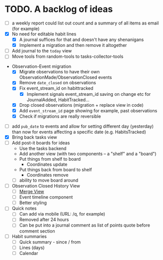 # TODO. A backlog of ideas

- [ ] a weekly report could list out count and a summary of all items as email (for example)
- [x] No need for editable habit lines
  - [x] A journal suffices for that and doesn't have any shenanigans
  - [x] Implement a migration and then remove it altogether
- [ ] Add journal to the `today` view
- [ ] Move tools from random-tools to tasks-collector-tools
- Observation-Event migration
  - [x] Migrate observations to have their own ObservationMade/ObservationClosed events
  - [x] Remove `date_closed` on observations
  - [x] Fix event_stream_id on habittracked
    - [x] Implement signals event_stream_id saving on change etc for JournalAdded, HabitTracked...
  - [x] Drop closed observations (migration + replace view in code)
  - [x] Add `event_stream_id` page showing for example, past observations
  - [x] Check if migrations are really reversible
- [ ] add `pub_date` to events and allow for setting different day (yesterday) than now for events affecting a specific date (e.g. HabitsTracked)
- [x] Bring back tasks view
- [ ] Add post-it boards for ideas
  - Use the tasks backend
  - Add another view (with two components – a "shelf" and a "board")
  - Put things from shelf to board
    - Coordinates update
  - Put things back from board to shelf
    - Coordinates remove
  - [ ] ability to move board around
- [ ] Observation Closed History View
  - [ ] [Merge View](https://codemirror.net/try/?example=Merge%20View)
  - [ ] Event timeline component
  - [ ] Better styling
- [ ] Quick notes
  - [ ] Can add via mobile (URL: /q, for example)
  - [ ] Removed after 24 hours
  - [ ] Can be put into a journal comment as list of points quote before comment section
- [ ] Habit summaries
  - [ ] Quick summary - since / from
  - [ ] Lines (days)
  - [ ] Calendar
